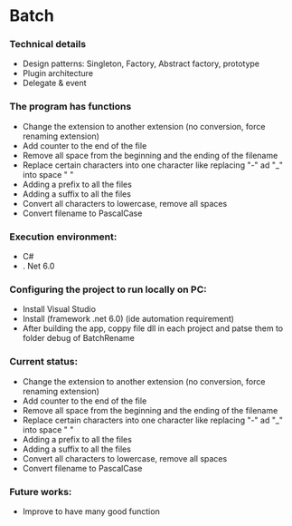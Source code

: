 # Batch 


### Technical details
- Design patterns: Singleton, Factory, Abstract factory, prototype
- Plugin architecture
- Delegate & event

### The program has functions

- Change the extension to another extension (no conversion, force renaming extension)
- Add counter to the end of the file
- Remove all space from the beginning and the ending of the filename
- Replace certain characters into one character like replacing "-" ad "_" into space " "
- Adding a prefix to all the files
- Adding a suffix to all the files
- Convert all characters to lowercase, remove all spaces
- Convert filename to PascalCase

### Execution environment:
- C#
- . Net 6.0

### Configuring the project to run locally on PC:

- Install Visual Studio
- Install (framework .net 6.0) (ide automation requirement)
- After building the app, coppy file dll in each project and patse them to folder debug of BatchRename 
### Current status:

- Change the extension to another extension (no conversion, force renaming extension)
- Add counter to the end of the file
- Remove all space from the beginning and the ending of the filename
- Replace certain characters into one character like replacing "-" ad "_" into space " "
- Adding a prefix to all the files
- Adding a suffix to all the files
- Convert all characters to lowercase, remove all spaces
- Convert filename to PascalCase
### Future works:
- Improve to have many good function